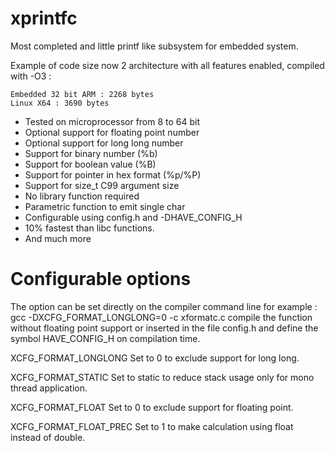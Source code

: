xprintfc
========

Most completed and little printf like subsystem for embedded system.

Example of code size now 2 architecture with all features enabled, compiled with -O3 :

    Embedded 32 bit ARM : 2268 bytes
    Linux X64 : 3690 bytes

 - Tested on microprocessor from 8 to 64 bit
 - Optional support for floating point number
 - Optional support for long long number
 - Support for binary number (%b)
 - Support for boolean value (%B)
 - Support for pointer in hex format (%p/%P)
 - Support for size_t C99 argument size
 - No library function required
 - Parametric function to emit single char
 - Configurable using config.h and -DHAVE_CONFIG_H
 - 10% fastest than libc functions.
 - And much more


Configurable options
========================================================================

The option can be set directly on the compiler command line
for example :
  gcc -DXCFG_FORMAT_LONGLONG=0 -c xformatc.c
compile the function without floating point support or inserted
in the file config.h and define the symbol HAVE_CONFIG_H on
compilation time.


XCFG_FORMAT_LONGLONG    Set to 0 to exclude support for long long.

XCFG_FORMAT_STATIC      Set to static to reduce stack usage only
                        for mono thread application.

XCFG_FORMAT_FLOAT       Set to 0 to exclude support for floating point.


XCFG_FORMAT_FLOAT_PREC	Set to 1 to make calculation using float instead of double.
